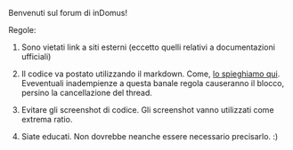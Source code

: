 Benvenuti sul forum di inDomus!

Regole:

1. Sono vietati link a siti esterni (eccetto quelli relativi a documentazioni ufficiali)

2. Il codice va postato utilizzando il markdown. Come, [lo spieghiamo qui](https://github.com/indomus/forum/discussions/1311).
   Eveventuali inadempienze a questa banale regola causeranno il blocco, persino la cancellazione del thread.
 
3. Evitare gli screenshot di codice. Gli screenshot vanno utilizzati come extrema ratio.
   
4. Siate educati. Non dovrebbe neanche essere necessario precisarlo. :)
